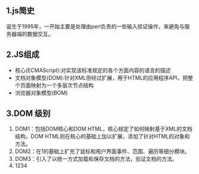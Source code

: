 
## 1.js简史
诞生于1995年，一开始主要是处理由perl负责的一些输入验证操作，来避免与服务器端的数据交互。

## 2.JS组成
- 核心(ECMAScript):对实现该标准规定的各个方面内容的语言的描述
- 文档对象模型(DOM):针对XML但经过扩展，用于HTML的应用程序API，把整个页面映射为一个多层次节点结构
- 浏览器对象模型(BOM)

## 3.DOM 级别
1. DOM1：包括DOM核心和DOM HTML，核心规定了如何映射基于XML的文档结构，DOM HTML则在核心的基础上加以扩展，添加了针对HTML的对象和方法。
2. DOM2：在1的基础上扩充了鼠标和用户界面事件、范围、遍历等细分模块。
3. DOM3：引入了以统一方式加载和保存文档的方法，验证文档的方法。
4. 1234
